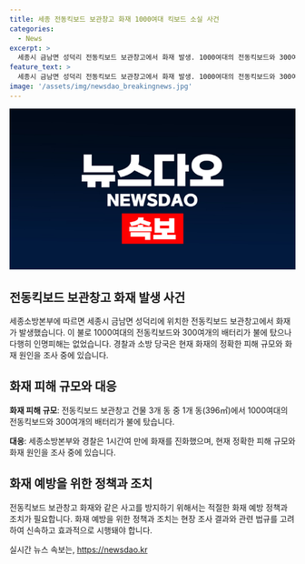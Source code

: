 ```yaml
---
title: 세종 전동킥보드 보관창고 화재 1000여대 킥보드 소실 사건
categories:
  - News
excerpt: >
  세종시 금남면 성덕리 전동킥보드 보관창고에서 화재 발생. 1000여대의 전동킥보드와 300여개의 배터리가 타며 철골조 창고 건물 1개동을 탈취. 다행히 인명피해는 없었으며, 경찰과 소방 당국이 원인 조사 중. (150자)
feature_text: >
  세종시 금남면 성덕리 전동킥보드 보관창고에서 화재 발생. 1000여대의 전동킥보드와 300여개의 배터리가 타며 철골조 창고 건물 1개동을 탈취. 다행히 인명피해는 없었으며, 경찰과 소방 당국이 원인 조사 중. (150자)
image: '/assets/img/newsdao_breakingnews.jpg'
---
```


<p><img src="/assets/img/newsdao_breakingnews.jpg" alt="flaretime 속보" /></p>

<h2 data-ke-size="size26">전동킥보드 보관창고 화재 발생 사건</h2>

<p data-ke-size="size16">세종소방본부에 따르면 세종시 금남면 성덕리에 위치한 전동킥보드 보관창고에서 화재가 발생했습니다. 이 불로 1000여대의 전동킥보드와 300여개의 배터리가 불에 탔으나 다행히 인명피해는 없었습니다. 경찰과 소방 당국은 현재 화재의 정확한 피해 규모와 화재 원인을 조사 중에 있습니다.</p>

<h2 data-ke-size="size26">화재 피해 규모와 대응</h2>

<p data-ke-size="size16"><b>화재 피해 규모</b>: 전동킥보드 보관창고 건물 3개 동 중 1개 동(396㎡)에서 1000여대의 전동킥보드와 300여개의 배터리가 불에 탔습니다.</p>

<p data-ke-size="size16"><b>대응</b>: 세종소방본부와 경찰은 1시간여 만에 화재를 진화했으며, 현재 정확한 피해 규모와 화재 원인을 조사 중에 있습니다.</p>

<h2 data-ke-size="size26">화재 예방을 위한 정책과 조치</h2>

<p data-ke-size="size16">전동킥보드 보관창고 화재와 같은 사고를 방지하기 위해서는 적절한 화재 예방 정책과 조치가 필요합니다. 화재 예방을 위한 정책과 조치는 현장 조사 결과와 관련 법규를 고려하여 신속하고 효과적으로 시행돼야 합니다.</p>
실시간 뉴스 속보는, <a href="https://newsdao.kr" rel="dofollow">https://newsdao.kr</a>


